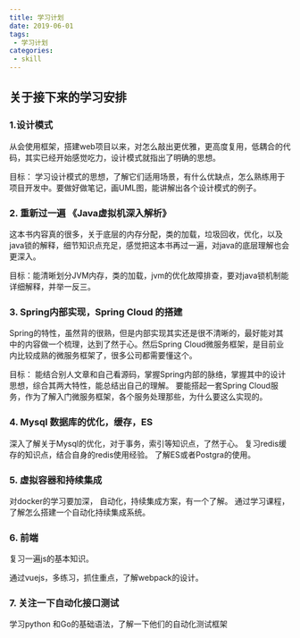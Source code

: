 ```yaml
---
title: 学习计划
date: 2019-06-01
tags:
 - 学习计划
categories:
 - skill
---
```


## 关于接下来的学习安排

### 1.设计模式

 从会使用框架，搭建web项目以来，对怎么敲出更优雅，更高度复用，低耦合的代码，其实已经开始感觉吃力，设计模式就指出了明确的思想。

目标：
学习设计模式的思想，了解它们适用场景，有什么优缺点，怎么熟练用于项目开发中。要做好做笔记，画UML图，能讲解出各个设计模式的例子。

### 2. 重新过一遍 《Java虚拟机深入解析》

这本书内容真的很多，关于底层的内存分配，类的加载，垃圾回收，优化，以及java锁的解释，细节知识点充足，感觉把这本书再过一遍，对java的底层理解也会更深入。

目标：能清晰划分JVM内存，类的加载，jvm的优化故障排查，要对java锁机制能详细解释，并举一反三。

### 3. Spring内部实现，Spring Cloud 的搭建

Spring的特性，虽然背的很熟，但是内部实现其实还是很不清晰的，最好能对其中的内容做一个梳理，达到了然于心。然后Spring Cloud微服务框架，是目前业内比较成熟的微服务框架了，很多公司都需要懂这个。

目标： 能结合别人文章和自己看源码，掌握Spring内部的脉络，掌握其中的设计思想，综合其两大特性，能总结出自己的理解。
要能搭起一套Spring Cloud服务，作为了解入门微服务框架，各个服务处理那些，为什么要这么实现的。

### 4. Mysql 数据库的优化，缓存，ES

深入了解关于Mysql的优化，对于事务，索引等知识点，了然于心。
复习redis缓存的知识点，结合自身的redis使用经验。
了解ES或者Postgra的使用。

### 5. 虚拟容器和持续集成

对docker的学习要加深， 自动化，持续集成方案，有一个了解。
通过学习课程，了解怎么搭建一个自动化持续集成系统。

### 6. 前端

复习一遍js的基本知识。

通过vuejs，多练习，抓住重点，了解webpack的设计。

### 7. 关注一下自动化接口测试

学习python 和Go的基础语法，了解一下他们的自动化测试框架
